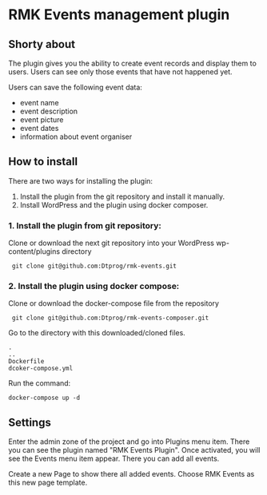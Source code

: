# RMK Events management plugin

## Shorty about

The plugin gives you the ability to create event records and display them to users. Users can see only those events that
have not happened yet.

Users can save the following event data: 
<ul>
<li>event name</li>
<li>event description</li>
<li>event picture</li>
<li>event dates</li>
<li>information about event organiser</li>
</ul>

## How to install

There are two ways for installing the plugin:
<ol>
<li>Install the plugin from the git repository and install it manually.</li>
<li>Install WordPress and the plugin using docker composer.</li>
</ol>

### 1. Install the plugin from git repository:

Clone or download the next git repository into your WordPress wp-content/plugins directory
```
 git clone git@github.com:Dtprog/rmk-events.git
 ```

### 2. Install the plugin using docker compose:
Clone or download the docker-compose file from the repository 
```
 git clone git@github.com:Dtprog/rmk-events-composer.git
 ```

Go to the directory with this downloaded/cloned files. 
```
.
..
Dockerfile
dcoker-compose.yml
```
Run the command:

```
docker-compose up -d
```


## Settings

Enter the admin zone of the project and go into Plugins menu item. There you can see the plugin named "RMK Events Plugin".
Once activated, you will see the Events menu item appear. There you can add all events.

Create a new Page to show there all added events. Choose RMK Events as this new page template. 
